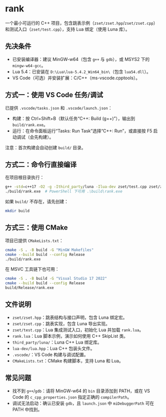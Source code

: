 # rank

一个最小可运行的 C++ 项目，包含跳表示例（`zset/zset.hpp`/`zset/zset.cpp`）和测试入口（`zset/test.cpp`），支持 Lua 绑定（使用 Luna 库）。

## 先决条件

- 已安装编译器：建议 MinGW-w64（包含 `g++` 与 `gdb`），或 MSYS2 下的 `mingw-w64-gcc`。
- Lua 5.4：已安装在 `D:\Lua\lua-5.4.2_Win64_bin\`（包含 `lua54.dll`）。
- VS Code（可选）并安装扩展：C/C++（ms-vscode.cpptools）。

## 方式一：使用 VS Code 任务/调试

已提供 `.vscode/tasks.json` 和 `.vscode/launch.json`：

- 构建：按 Ctrl+Shift+B（默认任务“C++: Build (g++)”），输出到 `build/rank.exe`。
- 运行：在命令面板运行“Tasks: Run Task”选择“C++: Run”，或直接按 F5 启动调试（会先构建）。

注意：首次构建会自动创建 `build/` 目录。

## 方式二：命令行直接编译

在项目根目录执行：

```bash
g++ -std=c++17 -O2 -g -Ithird_party/luna -Ilua-dev zset/test.cpp zset/zset.cpp third_party/luna/luna.cpp third_party/luna/lua_archiver.cpp third_party/luna/var_int.cpp -o build/rank.exe -LD:/Lua/lua-5.4.2_Win64_bin -llua54
./build/rank.exe  # PowerShell 下可用 .\build\rank.exe
```

如果 `build/` 不存在，请先创建：

```bash
mkdir build
```

## 方式三：使用 CMake

项目已提供 `CMakeLists.txt`：

```bash
cmake -S . -B build -G "MinGW Makefiles"
cmake --build build --config Release
./build/rank.exe
```

在 MSVC 工具链下也可用：

```bash
cmake -S . -B build -G "Visual Studio 17 2022"
cmake --build build --config Release
build/Release/rank.exe
```

## 文件说明

- `zset/zset.hpp`：跳表结构与接口声明，包含 Luna 绑定宏。
- `zset/zset.cpp`：跳表实现，包含 Luna 导出实现。
- `zset/test.cpp`：Lua 集成测试入口，初始化 Lua 并加载 `rank.lua`。
- `rank.lua`：Lua 脚本示例，演示如何使用 C++ SkipList 类。
- `third_party/luna/`：Luna C++ Lua 绑定库。
- `lua-dev/lua.hpp`：Lua C++ 包装头文件。
- `.vscode/`：VS Code 构建与调试配置。
- `CMakeLists.txt`：CMake 构建脚本，支持 Luna 和 Lua。

## 常见问题

- 找不到 `g++`/`gdb`：请将 MinGW-w64 的 `bin` 目录添加到 PATH，或在 VS Code 的 `c_cpp_properties.json` 指定正确的 `compilerPath`。
- 调试无法启动：确认已安装 `gdb`，且 `launch.json` 中 `miDebuggerPath` 可在 PATH 中找到。
